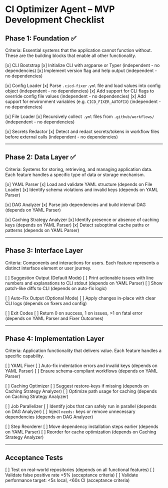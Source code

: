 
# CI Optimizer Agent – MVP Development Checklist

## Phase 1: Foundation ✅
Criteria: Essential systems that the application cannot function without. These are the building blocks that enable all other functionality.

[x] CLI Bootstrap
  [x] Initialize CLI with argparse or Typer (independent - no dependencies)
  [x] Implement version flag and help output (independent - no dependencies)

[x] Config Loader
  [x] Parse `.cicd-fixer.yml` file and load values into config object (independent - no dependencies)
  [x] Add support for CLI flags to override config file values (independent - no dependencies)
  [x] Add support for environment variables (e.g. `CICD_FIXER_AUTOFIX`) (independent - no dependencies)

[x] File Loader
  [x] Recursively collect `.yml` files from `.github/workflows/` (independent - no dependencies)

[x] Secrets Redactor
  [x] Detect and redact secrets/tokens in workflow files before external calls (independent - no dependencies)

---

## Phase 2: Data Layer ✅
Criteria: Systems for storing, retrieving, and managing application data. Each feature handles a specific type of data or storage mechanism.

[x] YAML Parser
  [x] Load and validate YAML structure (depends on File Loader)
  [x] Identify schema violations and invalid keys (depends on YAML Parser)

[x] DAG Analyzer
  [x] Parse job dependencies and build internal DAG (depends on YAML Parser)

[x] Caching Strategy Analyzer
  [x] Identify presence or absence of caching keys (depends on YAML Parser)
  [x] Detect suboptimal cache paths or patterns (depends on YAML Parser)

---

## Phase 3: Interface Layer
Criteria: Components and interactions for users. Each feature represents a distinct interface element or user journey.

[ ] Suggestion Output (Default Mode)
  [ ] Print actionable issues with line numbers and explanations to CLI stdout (depends on YAML Parser)
  [ ] Show patch-like diffs to CLI (depends on auto-fix logic)

[ ] Auto-Fix Output (Optional Mode)
  [ ] Apply changes in-place with clear CLI logs (depends on fixers and config)

[ ] Exit Codes
  [ ] Return 0 on success, 1 on issues, >1 on fatal error (depends on YAML Parser and Fixer Outcomes)

---

## Phase 4: Implementation Layer
Criteria: Application functionality that delivers value. Each feature handles a specific capability.

[ ] YAML Fixer
  [ ] Auto-fix indentation errors and invalid keys (depends on YAML Parser)
  [ ] Ensure schema-compliant workflows (depends on YAML Parser)

[ ] Caching Optimizer
  [ ] Suggest restore-keys if missing (depends on Caching Strategy Analyzer)
  [ ] Optimize path usage for caching (depends on Caching Strategy Analyzer)

[ ] Job Parallelizer
  [ ] Identify jobs that can safely run in parallel (depends on DAG Analyzer)
  [ ] Inject `needs:` keys or remove unnecessary dependencies (depends on DAG Analyzer)

[ ] Step Reorderer
  [ ] Move dependency installation steps earlier (depends on YAML Parser)
  [ ] Reorder for cache optimization (depends on Caching Strategy Analyzer)

---

## Acceptance Tests
[ ] Test on real-world repositories (depends on all functional features)
  [ ] Validate false positive rate <5% (acceptance criteria)
  [ ] Validate performance target: <5s local, <60s CI (acceptance criteria)

